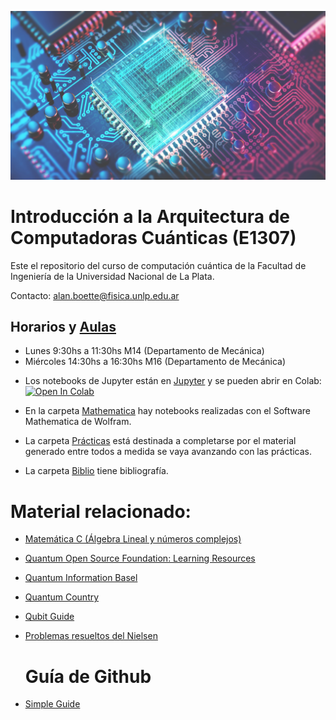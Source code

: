 ![quantum](/img/intro-bg2.jpg)
# Introducción a la Arquitectura de Computadoras Cuánticas (E1307)

Este el repositorio del curso de computación cuántica de la Facultad de Ingeniería de la Universidad Nacional de La Plata.

Contacto: alan.boette@fisica.unlp.edu.ar



## Horarios y [Aulas](https://ing.unlp.edu.ar/institucional/plano/)

- Lunes 9:30hs a 11:30hs M14 (Departamento de Mecánica)
- Miércoles 14:30hs a 16:30hs M16 (Departamento de Mecánica)

* Los notebooks de Jupyter están en [Jupyter](/Jupyter) y se pueden abrir en Colab: <a target="_blank" href="https://colab.research.google.com/github/alan-nala/computacion_cuantica/blob/master/Jupyter/Practica1.ipynb">
  <img src="https://colab.research.google.com/assets/colab-badge.svg" alt="Open In Colab"/>
</a>

* En la carpeta [Mathematica](/Mathematica) hay notebooks realizadas con el Software Mathematica de Wolfram.

* La carpeta [Prácticas](/Prácticas) está destinada a completarse por el material generado entre todos a medida se vaya avanzando con las prácticas.

* La carpeta [Biblio](/Biblio) tiene bibliografía.

# Material relacionado:

- [Matemática C (Álgebra Lineal y números complejos)](https://www1.ing.unlp.edu.ar/catedras/F0304/)

- [Quantum Open Source Foundation: Learning Resources](https://www.qosf.org/learn_quantum/)

- [Quantum Information Basel](https://github.com/quantumjim/Quantum-information-course-Basel)

- [Quantum Country](https://quantum.country/)
  
- [Qubit Guide](https://qubit.guide)

- [Problemas resueltos del Nielsen](https://rainij.github.io/solutions-qcqi-nielsen-chuang/)

  # Guía de Github

- [Simple Guide](https://rogerdudler.github.io/git-guide/)

